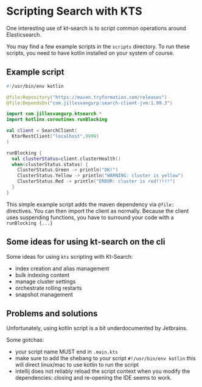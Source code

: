 # Scripting Search with KTS 

One interesting use of kt-search is to script common operations around Elasticsearch.

You may find a few example scripts in the `scripts` directory. To run these scripts,
you need to have kotlin installed on your system of course.

## Example script

```kotlin
#!/usr/bin/env kotlin

@file:Repository("https://maven.tryformation.com/releases")
@file:DependsOn("com.jillesvangurp:search-client-jvm:1.99.3")

import com.jillesvangurp.ktsearch.*
import kotlinx.coroutines.runBlocking

val client = SearchClient(
  KtorRestClient("localhost",9999)
)

runBlocking {
  val clusterStatus=client.clusterHealth()
  when(clusterStatus.status) {
    ClusterStatus.Green -> println("OK!")
    ClusterStatus.Yellow -> println("WARNING: cluster is yellow")
    ClusterStatus.Red -> println("ERROR: cluster is red!!!!!")
  }
}      
```

This simple example script adds the maven dependency via `@file:` directives. 
You can then import the client as normally. Because the client uses suspending
 functions, you have to surround your code with a `runBlocking {...}`

## Some ideas for using kt-search on the cli

Some ideas for using `kts` scripting with Kt-Search:

- index creation and alias management
- bulk indexing content
- manage cluster settings
- orchestrate rolling restarts
- snapshot management

## Problems and solutions

Unfortunately, using kotlin script is a bit underdocumented by Jetbrains.

Some gotchas:

- your script name MUST end in `.main.kts`
- make sure to add the shebang to your script `#!/usr/bin/env kotlin` 
this will direct linux/mac to use kotlin to run the script
- intellij does not reliably reload the script context when you 
modify the dependencies: closing and re-opening the IDE seems to work.

